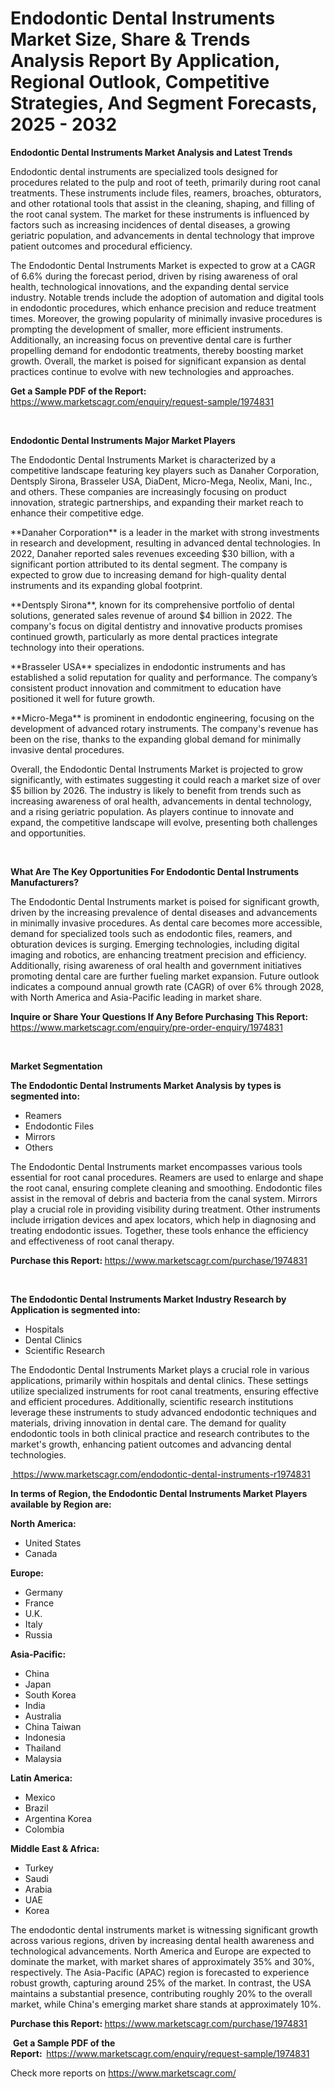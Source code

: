 <p><h1>Endodontic Dental Instruments Market Size, Share & Trends Analysis Report By Application, Regional Outlook, Competitive Strategies, And Segment Forecasts, 2025 - 2032</h1></p><p><strong>Endodontic Dental Instruments Market Analysis and Latest Trends</strong></p>
<p><p>Endodontic dental instruments are specialized tools designed for procedures related to the pulp and root of teeth, primarily during root canal treatments. These instruments include files, reamers, broaches, obturators, and other rotational tools that assist in the cleaning, shaping, and filling of the root canal system. The market for these instruments is influenced by factors such as increasing incidences of dental diseases, a growing geriatric population, and advancements in dental technology that improve patient outcomes and procedural efficiency.</p><p>The Endodontic Dental Instruments Market is expected to grow at a CAGR of 6.6% during the forecast period, driven by rising awareness of oral health, technological innovations, and the expanding dental service industry. Notable trends include the adoption of automation and digital tools in endodontic procedures, which enhance precision and reduce treatment times. Moreover, the growing popularity of minimally invasive procedures is prompting the development of smaller, more efficient instruments. Additionally, an increasing focus on preventive dental care is further propelling demand for endodontic treatments, thereby boosting market growth. Overall, the market is poised for significant expansion as dental practices continue to evolve with new technologies and approaches.</p></p>
<p><strong>Get a Sample PDF of the Report:&nbsp;</strong> <a href="https://www.marketscagr.com/enquiry/request-sample/1974831?utm_campaign=3095&utm_medium=2&utm_source=Github&utm_content=ia&utm_term=05032025&utm_id=endodontic-dental-instruments">https://www.marketscagr.com/enquiry/request-sample/1974831</a></p>
<p>&nbsp;</p>
<p><strong>Endodontic Dental Instruments Major Market Players</strong></p>
<p><p>The Endodontic Dental Instruments Market is characterized by a competitive landscape featuring key players such as Danaher Corporation, Dentsply Sirona, Brasseler USA, DiaDent, Micro-Mega, Neolix, Mani, Inc., and others. These companies are increasingly focusing on product innovation, strategic partnerships, and expanding their market reach to enhance their competitive edge.</p><p>**Danaher Corporation** is a leader in the market with strong investments in research and development, resulting in advanced dental technologies. In 2022, Danaher reported sales revenues exceeding $30 billion, with a significant portion attributed to its dental segment. The company is expected to grow due to increasing demand for high-quality dental instruments and its expanding global footprint.</p><p>**Dentsply Sirona**, known for its comprehensive portfolio of dental solutions, generated sales revenue of around $4 billion in 2022. The company's focus on digital dentistry and innovative products promises continued growth, particularly as more dental practices integrate technology into their operations.</p><p>**Brasseler USA** specializes in endodontic instruments and has established a solid reputation for quality and performance. The company’s consistent product innovation and commitment to education have positioned it well for future growth.</p><p>**Micro-Mega** is prominent in endodontic engineering, focusing on the development of advanced rotary instruments. The company's revenue has been on the rise, thanks to the expanding global demand for minimally invasive dental procedures.</p><p>Overall, the Endodontic Dental Instruments Market is projected to grow significantly, with estimates suggesting it could reach a market size of over $5 billion by 2026. The industry is likely to benefit from trends such as increasing awareness of oral health, advancements in dental technology, and a rising geriatric population. As players continue to innovate and expand, the competitive landscape will evolve, presenting both challenges and opportunities.</p></p>
<p>&nbsp;</p>
<p><strong>What Are The Key Opportunities For Endodontic Dental Instruments Manufacturers?</strong></p>
<p><p>The Endodontic Dental Instruments market is poised for significant growth, driven by the increasing prevalence of dental diseases and advancements in minimally invasive procedures. As dental care becomes more accessible, demand for specialized tools such as endodontic files, reamers, and obturation devices is surging. Emerging technologies, including digital imaging and robotics, are enhancing treatment precision and efficiency. Additionally, rising awareness of oral health and government initiatives promoting dental care are further fueling market expansion. Future outlook indicates a compound annual growth rate (CAGR) of over 6% through 2028, with North America and Asia-Pacific leading in market share.</p></p>
<p><strong>Inquire or Share Your Questions If Any Before Purchasing This Report:</strong> <a href="https://www.marketscagr.com/enquiry/pre-order-enquiry/1974831?utm_campaign=3095&utm_medium=2&utm_source=Github&utm_content=ia&utm_term=05032025&utm_id=endodontic-dental-instruments">https://www.marketscagr.com/enquiry/pre-order-enquiry/1974831</a></p>
<p>&nbsp;</p>
<p><strong>Market Segmentation</strong></p>
<p><strong>The Endodontic Dental Instruments Market Analysis by types is segmented into:</strong></p>
<p><ul><li>Reamers</li><li>Endodontic Files</li><li>Mirrors</li><li>Others</li></ul></p>
<p><p>The Endodontic Dental Instruments market encompasses various tools essential for root canal procedures. Reamers are used to enlarge and shape the root canal, ensuring complete cleaning and smoothing. Endodontic files assist in the removal of debris and bacteria from the canal system. Mirrors play a crucial role in providing visibility during treatment. Other instruments include irrigation devices and apex locators, which help in diagnosing and treating endodontic issues. Together, these tools enhance the efficiency and effectiveness of root canal therapy.</p></p>
<p><strong>Purchase this Report:&nbsp;</strong><a href="https://www.marketscagr.com/purchase/1974831?utm_campaign=3095&utm_medium=2&utm_source=Github&utm_content=ia&utm_term=05032025&utm_id=endodontic-dental-instruments">https://www.marketscagr.com/purchase/1974831</a></p>
<p>&nbsp;</p>
<p><strong>The Endodontic Dental Instruments Market Industry Research by Application is segmented into:</strong></p>
<p><ul><li>Hospitals</li><li>Dental Clinics</li><li>Scientific Research</li></ul></p>
<p><p>The Endodontic Dental Instruments Market plays a crucial role in various applications, primarily within hospitals and dental clinics. These settings utilize specialized instruments for root canal treatments, ensuring effective and efficient procedures. Additionally, scientific research institutions leverage these instruments to study advanced endodontic techniques and materials, driving innovation in dental care. The demand for quality endodontic tools in both clinical practice and research contributes to the market's growth, enhancing patient outcomes and advancing dental technologies.</p></p>
<p><a href="https://www.marketscagr.com/endodontic-dental-instruments-r1974831?utm_campaign=3095&utm_medium=2&utm_source=Github&utm_content=ia&utm_term=05032025&utm_id=endodontic-dental-instruments">&nbsp;https://www.marketscagr.com/endodontic-dental-instruments-r1974831</a></p>
<p><strong>In terms of Region, the Endodontic Dental Instruments Market Players available by Region are:</strong></p>
<p>
    <p> <strong> North America: </strong>
        <ul>
            <li>United States</li>
            <li>Canada</li>
        </ul>
        </p> 
    <p> <strong> Europe: </strong>
        <ul>
            <li>Germany</li>
            <li>France</li>
            <li>U.K.</li>
            <li>Italy</li>
            <li>Russia</li>
        </ul>
        </p> 
    <p> <strong> Asia-Pacific: </strong>
        <ul>
            <li>China</li>
            <li>Japan</li>
            <li>South Korea</li>
            <li>India</li>
            <li>Australia</li>
            <li>China Taiwan</li>
            <li>Indonesia</li>
            <li>Thailand</li>
            <li>Malaysia</li>
        </ul>
        </p> 
    <p> <strong> Latin America: </strong>
        <ul>
            <li>Mexico</li>
            <li>Brazil</li>
            <li>Argentina Korea</li>
            <li>Colombia</li>
        </ul>
        </p> 
    <p> <strong> Middle East & Africa: </strong>
        <ul>
            <li>Turkey</li>
            <li>Saudi</li>
            <li>Arabia</li>
            <li>UAE</li>
            <li>Korea</li>
        </ul>
    </p>
    </p>
<p><p>The endodontic dental instruments market is witnessing significant growth across various regions, driven by increasing dental health awareness and technological advancements. North America and Europe are expected to dominate the market, with market shares of approximately 35% and 30%, respectively. The Asia-Pacific (APAC) region is forecasted to experience robust growth, capturing around 25% of the market. In contrast, the USA maintains a substantial presence, contributing roughly 20% to the overall market, while China's emerging market share stands at approximately 10%.</p></p>
<p><strong>Purchase this Report: </strong><a href="https://www.marketscagr.com/purchase/1974831?utm_campaign=3095&utm_medium=2&utm_source=Github&utm_content=ia&utm_term=05032025&utm_id=endodontic-dental-instruments">https://www.marketscagr.com/purchase/1974831</a></p>
<p>&nbsp;<strong>Get a Sample PDF of the Report:&nbsp;&nbsp;</strong><a href="https://www.marketscagr.com/enquiry/request-sample/1974831?utm_campaign=3095&utm_medium=2&utm_source=Github&utm_content=ia&utm_term=05032025&utm_id=endodontic-dental-instruments">https://www.marketscagr.com/enquiry/request-sample/1974831</a></p>
<p><strong></strong></p>
<p>Check more reports on <a href="https://www.marketscagr.com/?utm_campaign=3095&utm_medium=2&utm_source=Github&utm_content=ia&utm_term=05032025&utm_id=endodontic-dental-instruments">https://www.marketscagr.com/</a></p>
